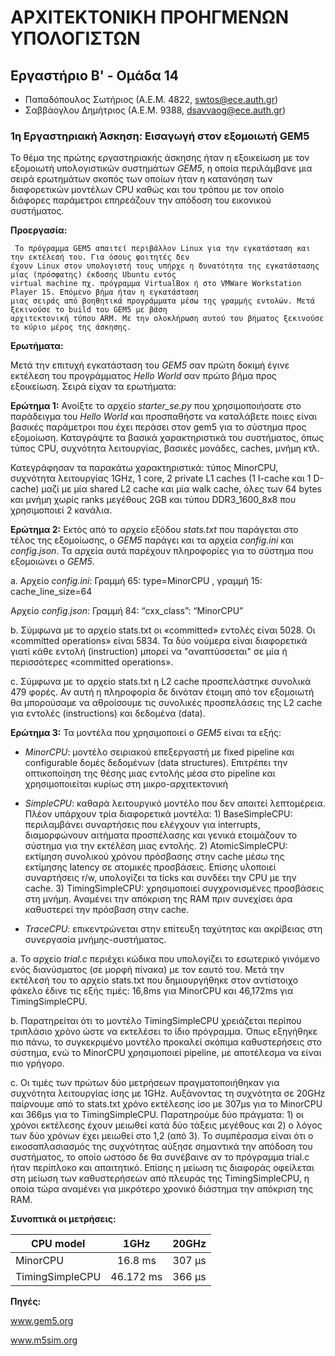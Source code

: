 # ΑΡΧΙΤΕΚΤΟΝΙΚΗ ΠΡΟΗΓΜΕΝΩΝ ΥΠΟΛΟΓΙΣΤΩΝ

## Εργαστήριο Β' - Ομάδα 14
 
* Παπαδόπουλος Σωτήριος (Α.Ε.Μ. 4822, <swtos@ece.auth.gr>)
* Σαββάογλου Δημήτριος  (Α.Ε.Μ. 9388, <dsavvaog@ece.auth.gr>)

### **1η Εργαστηριακή Άσκηση: Εισαγωγή στον εξομοιωτή GEM5**



  Το θέμα της πρώτης εργαστηριακής άσκησης ήταν η εξοικείωση με τον εξομοιωτή υπολογιστικών συστημάτων _GEM5_, η οποία περιλάμβανε μια σειρά ερωτημάτων σκοπός των οποίων ήταν η κατανόηση των διαφορετικών μοντέλων CPU καθώς και του τρόπου με τον οποίο διάφορες παράμετροι επηρεάζουν την απόδοση του εικονικού συστήματος.



**Προεργασία:**


     Το πρόγραμμα GEM5 απαιτεί περιβάλλον Linux για την εγκατάσταση και την εκτέλεσή του. Για όσους φοιτητές δεν
    έχουν Linux στον υπολογιστή τους υπήρχε η δυνατότητα της εγκατάστασης μίας (πρόσφατης) έκδοσης Ubuntu εντός
    virtual machine πχ. πρόγραμμα VirtualBox ή στο VMWare Workstation Player 15. Επόμενο βήμα ήταν η εγκατάσταση
    μιας σειράς από βοηθητικά προγράμματα μέσω της γραμμής εντολών. Μετά ξεκινούσε το build του GEM5 με βάση
    αρχιτεκτονική τύπου ARM. Με την ολοκλήρωση αυτού του βήματος ξεκινούσε το κύριο μέρος της άσκησης.



**Ερωτήματα:**


  Μετά την επιτυχή εγκατάσταση του _GEM5_ σαν πρώτη δοκιμή έγινε εκτέλεση του προγράμματος _Hello World_ σαν πρώτο βήμα προς εξοικείωση. Σειρά είχαν τα ερωτήματα:

**Ερώτημα 1:** Ανοίξτε το αρχείο _starter_se.py_ που χρησιμοποιήσατε στο παράδειγμα του _Hello World_ και προσπαθήστε να καταλάβετε ποιες είναι βασικές παράμετροι που έχει περάσει στον gem5 για το σύστημα προς εξομοίωση. Καταγράψτε τα βασικά χαρακτηριστικά του συστήματος, όπως τύπος CPU, συχνότητα λειτουργίας, βασικές μονάδες, caches, μνήμη κτλ.                                                                                                                              

Κατεγράφησαν τα παρακάτω χαρακτηριστικά: τύπος MinorCPU, συχνότητα λειτουργίας 1GHz, 1 core, 2 private L1 caches (1 I-cache και 1 D-cache) μαζί με μία shared L2 cache και μία walk cache, όλες των 64 bytes και μνήμη χωρίς ranks μεγέθους 2GB και τύπου  DDR3_1600_8x8 που χρησιμοποιεί 2 κανάλια.


**Ερώτημα 2:** Εκτός από το αρχείο εξόδου _stats.txt_ που παράγεται στο τέλος της εξομοίωσης, ο _GEM5_ παράγει και τα αρχεία _config.ini_ και _config.json_. Τα αρχεία αυτά παρέχουν πληροφορίες για το σύστημα που εξομοιώνει ο _GEM5_.   

a. Αρχείο _config.ini_: Γραμμή 65: type=MinorCPU , γραμμή 15: cache_line_size=64

   Αρχείο _config.json_: Γραμμή 84: “cxx_class”: “MinorCPU”
                                                
b. Σύμφωνα με το αρχείο stats.txt οι «committed» εντολές είναι 5028. Οι «committed operations» είναι 5834. Τα δύο νούμερα είναι διαφορετικά γιατί κάθε εντολή (instruction) μπορεί να "αναπτύσσεται" σε μία ή περισσότερες «committed operations».

c. Σύμφωνα με το αρχείο stats.txt η L2 cache προσπελάστηκε συνολικά 479 φορές. Αν αυτή η πληροφορία δε δινόταν έτοιμη από τον εξομοιωτή θα μπορούσαμε να αθροίσουμε τις συνολικές προσπελάσεις της L2 cache για εντολές (instructions) και δεδομένα (data).                                        


**Ερώτημα 3:** Τα μοντέλα που χρησιμοποιεί ο _GEM5_ είναι τα εξής:

   -  _MinorCPU_: μοντέλο σειριακού επεξεργαστή με fixed pipeline και configurable δομές δεδομένων (data structures). Επιτρέπει την οπτικοποίηση της θέσης μιας εντολής μέσα στο pipeline και χρησιμοποιείται κυρίως στη μικρο-αρχιτεκτονική

 - _SimpleCPU_: καθαρά λειτουργικό μοντέλο που δεν απαιτεί λεπτομέρεια. Πλέον υπάρχουν τρία διαφορετικά μοντέλα: 1) BaseSimpleCPU: περιλαμβάνει συναρτήσεις που ελέγχουν για interrupts, διαμορφώνουν αιτήματα προσπέλασης και γενικά ετοιμάζουν το σύστημα για την εκτέλέση μιας εντολής. 2) AtomicSimpleCPU: εκτίμηση συνολικού χρόνου πρόσβασης στην cache μέσω της εκτίμησης latency σε ατομικές προσβάσεις. Επίσης υλοποιεί συναρτήσεις r/w, υπολογίζει τα ticks και συνδέει την CPU με την cache. 3) TimingSimpleCPU: χρησιμοποιεί συγχρονισμένες προσβάσεις στη μνήμη. Αναμένει την απόκριση της RAM πριν συνεχίσει άρα καθυστερεί την πρόσβαση στην cache.

  - _TraceCPU_: επικεντρώνεται στην επίτευξη ταχύτητας και ακρίβειας στη συνεργασία μνήμης-συστήματος.


a. Το αρχείο _trial.c_ περιέχει κώδικα που υπολογίζει το εσωτερικό γινόμενο ενός διανύσματος (σε μορφή πίνακα) με τον εαυτό του. Μετά την εκτέλεσή του το αρχείο stats.txt που δημιουργήθηκε στον αντίστοιχο φάκελο έδινε τις εξής τιμές: 16,8ms για MinorCPU και 46,172ms για TimingSimpleCPU.

b. Παρατηρείται ότι το μοντέλο TimingSimpleCPU χρειάζεται περίπου τριπλάσιο χρόνο ώστε να εκτελέσει το ίδιο πρόγραμμα. Όπως εξηγήθηκε πιο πάνω, το συγκεκριμένο μοντέλο προκαλεί σκόπιμα καθυστερήσεις στο σύστημα, ενώ το MinorCPU χρησιμοποιεί pipeline, με αποτέλεσμα να είναι πιο γρήγορο.






c. Οι τιμές των πρώτων δύο μετρήσεων πραγματοποιήθηκαν για συχνότητα λειτουργίας ίσης με 1GHz. Αυξάνοντας τη συχνότητα σε 20GHz παίρνουμε από το stats.txt χρόνο εκτέλεσης ίσο με 307μs για το MinorCPU και 366μs για το TimingSimpleCPU. Παρατηρούμε δύο πράγματα: 1) οι χρόνοι εκτέλεσης έχουν μειωθεί κατά δύο τάξεις μεγέθους και 2) ο λόγος των δύο χρόνων έχει μειωθεί στο 1,2 (από 3). Το συμπέρασμα είναι ότι ο εικοσαπλασιασμός της συχνότητας αύξησε σημαντικά την απόδοση του συστήματος, το οποίο ωστόσο δε θα συνέβαινε αν το πρόγραμμα trial.c ήταν περίπλοκο και απαιτητικό. Επίσης η μείωση τις διαφοράς οφείλεται στη μείωση των καθυστερήσεων από πλευράς της TimingSimpleCPU, η οποία τώρα αναμένει για μικρότερο χρονικό διάστημα την απόκριση της RAM.

**Συνοπτικά οι μετρήσεις:**

| CPU model       | 1GHz      | 20GHz  |  
| --------------- |:---------:|:------:|  
| MinorCPU        | 16.8   ms | 307 μs |  
| TimingSimpleCPU | 46.172 ms | 366 μs |

**Πηγές:**

   www.gem5.org

   www.m5sim.org
